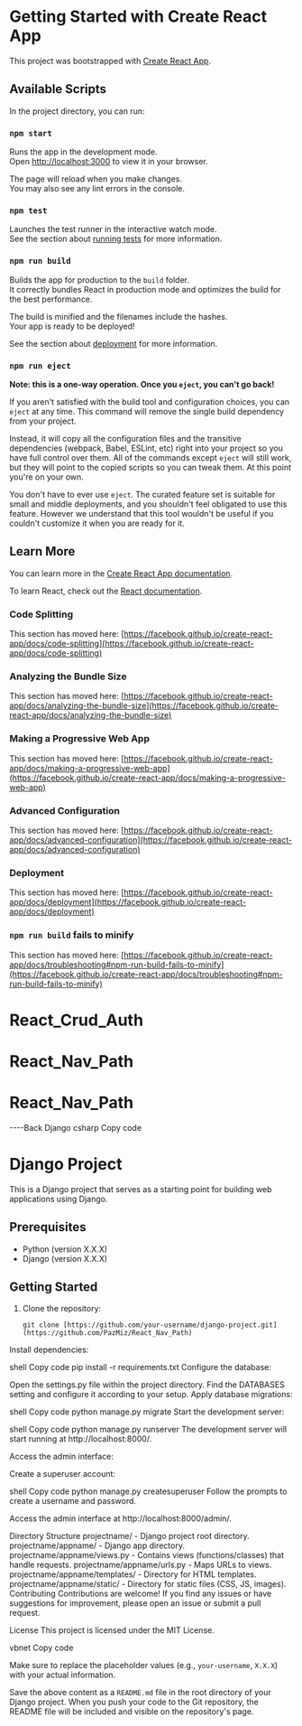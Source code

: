 # Getting Started with Create React App

This project was bootstrapped with [Create React App](https://github.com/facebook/create-react-app).

## Available Scripts

In the project directory, you can run:

### `npm start`

Runs the app in the development mode.\
Open [http://localhost:3000](http://localhost:3000) to view it in your browser.

The page will reload when you make changes.\
You may also see any lint errors in the console.

### `npm test`

Launches the test runner in the interactive watch mode.\
See the section about [running tests](https://facebook.github.io/create-react-app/docs/running-tests) for more information.

### `npm run build`

Builds the app for production to the `build` folder.\
It correctly bundles React in production mode and optimizes the build for the best performance.

The build is minified and the filenames include the hashes.\
Your app is ready to be deployed!





See the section about [deployment](https://facebook.github.io/create-react-app/docs/deployment) for more information.

### `npm run eject`

**Note: this is a one-way operation. Once you `eject`, you can't go back!**

If you aren't satisfied with the build tool and configuration choices, you can `eject` at any time. This command will remove the single build dependency from your project.

Instead, it will copy all the configuration files and the transitive dependencies (webpack, Babel, ESLint, etc) right into your project so you have full control over them. All of the commands except `eject` will still work, but they will point to the copied scripts so you can tweak them. At this point you're on your own.

You don't have to ever use `eject`. The curated feature set is suitable for small and middle deployments, and you shouldn't feel obligated to use this feature. However we understand that this tool wouldn't be useful if you couldn't customize it when you are ready for it.

## Learn More

You can learn more in the [Create React App documentation](https://facebook.github.io/create-react-app/docs/getting-started).

To learn React, check out the [React documentation](https://reactjs.org/).

### Code Splitting

This section has moved here: [https://facebook.github.io/create-react-app/docs/code-splitting](https://facebook.github.io/create-react-app/docs/code-splitting)

### Analyzing the Bundle Size

This section has moved here: [https://facebook.github.io/create-react-app/docs/analyzing-the-bundle-size](https://facebook.github.io/create-react-app/docs/analyzing-the-bundle-size)

### Making a Progressive Web App

This section has moved here: [https://facebook.github.io/create-react-app/docs/making-a-progressive-web-app](https://facebook.github.io/create-react-app/docs/making-a-progressive-web-app)

### Advanced Configuration

This section has moved here: [https://facebook.github.io/create-react-app/docs/advanced-configuration](https://facebook.github.io/create-react-app/docs/advanced-configuration)

### Deployment

This section has moved here: [https://facebook.github.io/create-react-app/docs/deployment](https://facebook.github.io/create-react-app/docs/deployment)

### `npm run build` fails to minify

This section has moved here: [https://facebook.github.io/create-react-app/docs/troubleshooting#npm-run-build-fails-to-minify](https://facebook.github.io/create-react-app/docs/troubleshooting#npm-run-build-fails-to-minify)
# React_Crud_Auth
# React_Nav_Path
# React_Nav_Path








----Back Django
csharp
Copy code
# Django Project

This is a Django project that serves as a starting point for building web applications using Django.

## Prerequisites

- Python (version X.X.X)
- Django (version X.X.X)

## Getting Started

1. Clone the repository:

   ```shell
   git clone [https://github.com/your-username/django-project.git](https://github.com/PazMiz/React_Nav_Path)
Install dependencies:

shell
Copy code
pip install -r requirements.txt
Configure the database:

Open the settings.py file within the project directory.
Find the DATABASES setting and configure it according to your setup.
Apply database migrations:

shell
Copy code
python manage.py migrate
Start the development server:

shell
Copy code
python manage.py runserver
The development server will start running at http://localhost:8000/.

Access the admin interface:

Create a superuser account:

shell
Copy code
python manage.py createsuperuser
Follow the prompts to create a username and password.

Access the admin interface at http://localhost:8000/admin/.

Directory Structure
projectname/ - Django project root directory.
projectname/appname/ - Django app directory.
projectname/appname/views.py - Contains views (functions/classes) that handle requests.
projectname/appname/urls.py - Maps URLs to views.
projectname/appname/templates/ - Directory for HTML templates.
projectname/appname/static/ - Directory for static files (CSS, JS, images).
Contributing
Contributions are welcome! If you find any issues or have suggestions for improvement, please open an issue or submit a pull request.

License
This project is licensed under the MIT License.

vbnet
Copy code

Make sure to replace the placeholder values (e.g., `your-username`, `X.X.X`) with your actual information.

Save the above content as a `README.md` file in the root directory of your Django project. When you push your code to the Git repository, the README file will be included and visible on the repository's page.






